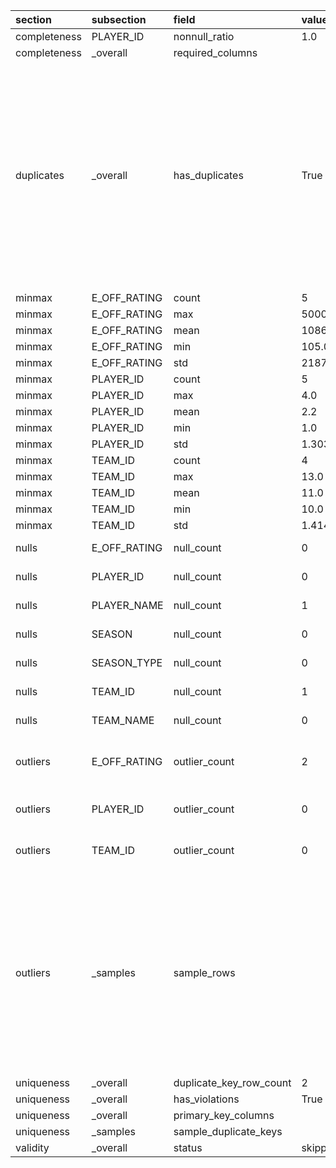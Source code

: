 | section      | subsection   | field                   | value              | extra                                                                                                                                                                                                                                                                                                                                                   |
|:-------------|:-------------|:------------------------|:-------------------|:--------------------------------------------------------------------------------------------------------------------------------------------------------------------------------------------------------------------------------------------------------------------------------------------------------------------------------------------------------|
| completeness | PLAYER_ID    | nonnull_ratio           | 1.0                | null                                                                                                                                                                                                                                                                                                                                                    |
| completeness | _overall     | required_columns        |                    | ["PLAYER_ID"]                                                                                                                                                                                                                                                                                                                                           |
| duplicates   | _overall     | has_duplicates          | True               | {"duplicate_row_count": 2, "sample_rows": [{"PLAYER_ID": 1, "PLAYER_NAME": "A", "SEASON": "2023-24", "SEASON_TYPE": "Regular Season", "E_OFF_RATING": 110.0, "TEAM_ID": 10.0, "TEAM_NAME": "X"}, {"PLAYER_ID": 1, "PLAYER_NAME": "A", "SEASON": "2023-24", "SEASON_TYPE": "Regular Season", "E_OFF_RATING": 110.0, "TEAM_ID": 10.0, "TEAM_NAME": "X"}]} |
| minmax       | E_OFF_RATING | count                   | 5                  | null                                                                                                                                                                                                                                                                                                                                                    |
| minmax       | E_OFF_RATING | max                     | 5000.0             | null                                                                                                                                                                                                                                                                                                                                                    |
| minmax       | E_OFF_RATING | mean                    | 1086.6399999999999 | null                                                                                                                                                                                                                                                                                                                                                    |
| minmax       | E_OFF_RATING | min                     | 105.0              | null                                                                                                                                                                                                                                                                                                                                                    |
| minmax       | E_OFF_RATING | std                     | 2187.635698191086  | null                                                                                                                                                                                                                                                                                                                                                    |
| minmax       | PLAYER_ID    | count                   | 5                  | null                                                                                                                                                                                                                                                                                                                                                    |
| minmax       | PLAYER_ID    | max                     | 4.0                | null                                                                                                                                                                                                                                                                                                                                                    |
| minmax       | PLAYER_ID    | mean                    | 2.2                | null                                                                                                                                                                                                                                                                                                                                                    |
| minmax       | PLAYER_ID    | min                     | 1.0                | null                                                                                                                                                                                                                                                                                                                                                    |
| minmax       | PLAYER_ID    | std                     | 1.3038404810405297 | null                                                                                                                                                                                                                                                                                                                                                    |
| minmax       | TEAM_ID      | count                   | 4                  | null                                                                                                                                                                                                                                                                                                                                                    |
| minmax       | TEAM_ID      | max                     | 13.0               | null                                                                                                                                                                                                                                                                                                                                                    |
| minmax       | TEAM_ID      | mean                    | 11.0               | null                                                                                                                                                                                                                                                                                                                                                    |
| minmax       | TEAM_ID      | min                     | 10.0               | null                                                                                                                                                                                                                                                                                                                                                    |
| minmax       | TEAM_ID      | std                     | 1.4142135623730951 | null                                                                                                                                                                                                                                                                                                                                                    |
| nulls        | E_OFF_RATING | null_count              | 0                  | {"total_rows": 5, "null_pct": 0.0}                                                                                                                                                                                                                                                                                                                      |
| nulls        | PLAYER_ID    | null_count              | 0                  | {"total_rows": 5, "null_pct": 0.0}                                                                                                                                                                                                                                                                                                                      |
| nulls        | PLAYER_NAME  | null_count              | 1                  | {"total_rows": 5, "null_pct": 0.2}                                                                                                                                                                                                                                                                                                                      |
| nulls        | SEASON       | null_count              | 0                  | {"total_rows": 5, "null_pct": 0.0}                                                                                                                                                                                                                                                                                                                      |
| nulls        | SEASON_TYPE  | null_count              | 0                  | {"total_rows": 5, "null_pct": 0.0}                                                                                                                                                                                                                                                                                                                      |
| nulls        | TEAM_ID      | null_count              | 1                  | {"total_rows": 5, "null_pct": 0.2}                                                                                                                                                                                                                                                                                                                      |
| nulls        | TEAM_NAME    | null_count              | 0                  | {"total_rows": 5, "null_pct": 0.0}                                                                                                                                                                                                                                                                                                                      |
| outliers     | E_OFF_RATING | outlier_count           | 2                  | {"pct": 0.4, "lower_fence": 105.5, "upper_fence": 112.69999999999999}                                                                                                                                                                                                                                                                                   |
| outliers     | PLAYER_ID    | outlier_count           | 0                  | {"pct": 0.0, "lower_fence": -2.0, "upper_fence": 6.0}                                                                                                                                                                                                                                                                                                   |
| outliers     | TEAM_ID      | outlier_count           | 0                  | {"pct": 0.0, "lower_fence": 7.75, "upper_fence": 13.75}                                                                                                                                                                                                                                                                                                 |
| outliers     | _samples     | sample_rows             |                    | [{"PLAYER_ID": 2, "PLAYER_NAME": "B", "SEASON": "2023-24", "SEASON_TYPE": "Regular Season", "E_OFF_RATING": 5000.0, "TEAM_ID": 11.0, "TEAM_NAME": "Y"}, {"PLAYER_ID": 4, "PLAYER_NAME": null, "SEASON": "BAD", "SEASON_TYPE": "Regular Season", "E_OFF_RATING": 105.0, "TEAM_ID": 13.0, "TEAM_NAME": "W"}]                                              |
| uniqueness   | _overall     | duplicate_key_row_count | 2                  | null                                                                                                                                                                                                                                                                                                                                                    |
| uniqueness   | _overall     | has_violations          | True               | null                                                                                                                                                                                                                                                                                                                                                    |
| uniqueness   | _overall     | primary_key_columns     |                    | ["PLAYER_ID"]                                                                                                                                                                                                                                                                                                                                           |
| uniqueness   | _samples     | sample_duplicate_keys   |                    | [{"PLAYER_ID": 1}]                                                                                                                                                                                                                                                                                                                                      |
| validity     | _overall     | status                  | skipped            | null                                                                                                                                                                                                                                                                                                                                                    |